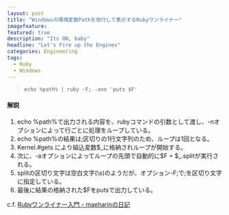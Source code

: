 ```yaml
---
layout: post
title: "Windowsの環境変数Pathを改行して表示するRubyワンライナー"
imagefeature: 
featured: true
description: "Its ON, baby"
headline: "Let's Fire up the Engines"
categories: Engineering
tags:
  - Ruby
  - Windows
---
```

<blockquote><code>echo %path% | ruby -F; -ane 'puts $F'</code></blockquote>

<h4>解説</h4>
<ol>
	<li>echo %path%で出力される内容を、rubyコマンドの引数として渡し、-nオプションによって行ごとに処理をループしている。</li>
	<li>echo %path%の結果は;区切りの1行文字列のため、ループは1回となる。</li>
	<li>Kernel.#gets により組込変数$_に格納されループが開始する。</li>
	<li>次に、-aオプションによってループの先頭で自動的に$F = $_.splitが実行される。</li>
	<li>splitの区切り文字は空白文字(\s)のようだが、オプション-F;で;を区切り文字に指定している。</li>
	<li>最後に結果の格納された$Fをputsで出力している。</li>
</ol>

c.f. <a href="http://d.hatena.ne.jp/maeharin/20130113/ruby_oneliner">Rubyワンライナー入門 - maeharinの日記</a>
